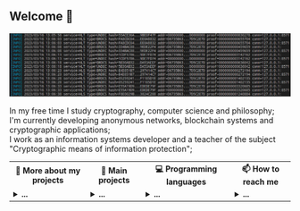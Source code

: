 ## Welcome 👋

![banner](banner.png)

In my free time I study cryptography, computer science and philosophy;<br/>
I'm currently developing anonymous networks, blockchain systems and cryptographic applications;<br/>
I work as an information systems developer and a teacher of the subject "Cryptographic means of information protection";<br/>

<table>
 <tr>
  <th>💬 <b>More about my projects</b></th>
  <th>🌱 <b>Main projects</b></th>
  <th>💻 <b>Programming languages</b></th>
  <th>📫 <b>How to reach me</b></th>
 </tr>
 <tr>

  <td>
<details>
  <summary> <b>...</b></summary>

### Text

#### Research articles

* Theory of the structure of hidden systems: [theory_of_the_structure_of_hidden_systems.pdf](https://github.com/number571/go-peer/blob/master/docs/theory_of_the_structure_of_hidden_systems.pdf);
* Monolithic cryptographic protocol: [monolithic_cryptographic_protocol.pdf](https://github.com/number571/go-peer/blob/master/docs/monolithic_cryptographic_protocol.pdf);
* Abstract anonymous networks: [abstract_anonymous_networks.pdf](https://github.com/number571/go-peer/blob/master/docs/abstract_anonymous_networks.pdf);

#### Manuals, books

* Blockchain node programming: [blockchain.pdf](https://github.com/number571/blockchain/blob/master/_example/blockchain.pdf);
* CLI and GUI for blockchain node: [interface.pdf](https://github.com/number571/blockchain/blob/master/_example/interface.pdf);
* Cryptography and Golang: [crypto_go.pdf](https://github.com/number571/Go/blob/master/Cryptography/crypto_go.pdf);
* Cryptography with Python: [crypto_python.pdf](https://github.com/number571/Python/blob/master/Cryptography/Book/crypto_python.pdf);
* The Haskell programming language: [lazy_haskell.pdf](https://github.com/number571/Haskell/blob/master/Book/lazy_haskell.pdf);

### Applictions

#### Hidden Lake
* Hidden Lake Service: [HLS](https://github.com/number571/go-peer/tree/master/cmd/hidden_lake/service); 
* Hidden Lake Messenger: [HLM](https://github.com/number571/go-peer/tree/master/cmd/hidden_lake/messenger);
* Hidden Lake Traffic: [HLT](https://github.com/number571/go-peer/tree/master/cmd/hidden_lake/traffic);
* Hidden Lake Adapters: [HLA](https://github.com/number571/go-peer/tree/master/cmd/hidden_lake/adapters);

#### Programming language
* Another LISP Language: [allang](https://github.com/number571/allang);
* C virtual machine: [cvm](https://github.com/number571/cvm);

#### Blockhain
* Blockchain kernel with PoU: [union-bc](https://github.com/number571/union-bc);
* Cryptocurrency from scratch: [blockchain](https://github.com/number571/blockchain);
* Tendermint with GOST cryptography: [tendermint](https://github.com/number571/tendermint);

#### Deprecated!
* Hidden Lake: [hidden-lake](https://github.com/number571/hidden-lake);
* Hidden Email Service: [hes](https://github.com/number571/hes);
* P2P connections in Tor: [peer-tor-peer](https://github.com/number571/peer-tor-peer);
* Web HTML parser: [web-parser](https://github.com/number571/web-parserr);
* Schedule generator for technical College: [schedule-generator](https://github.com/number571/schedule-generator);
* Abstract assembly language: [aasm](https://github.com/number571/aasm);

### Libraries

#### Golang
* Library go-peer: [go-peer](https://github.com/number571/go-peer);
* CryptoPro for Golang language: [go-cryptopro](https://github.com/number571/go-cryptopro);

#### C and ASM
* Extended C library: [extclib](https://github.com/number571/extclib);
* Little library for assembly language: [asmlib](https://github.com/number571/asmlib);

#### Deprecated!
* Cryptography C library: [c-crypto-lib](https://github.com/number571/c-crypto-lib);
* String C library: [c-string-lib](https://github.com/number571/c-string-lib);

### Templates

* Language Go: [Go](https://github.com/number571/Go);
* Language C: [C](https://github.com/number571/C);
* Language C++: [Cpp](https://github.com/number571/Cpp);
* Language Python: [Python](https://github.com/number571/Python);
* Language Haskell: [Haskell](https://github.com/number571/Haskell);
* Language LISP: [Lisp](https://github.com/number571/Lisp);
* Language Asm: [Asm](https://github.com/number571/Asm);

</details>
  </td>
   
  <td>
<details>
  <summary> <b>...</b></summary></br>
  
* [`go-peer`](https://github.com/number571/go-peer)
* [`extclib`](https://github.com/number571/extclib)
* [`cvm`](https://github.com/number571/cvm)
* [`allang`](https://github.com/number571/allang)
* [`rc-trng`](https://github.com/number571/rc-trng)
</details>
  </td>

  <td>
<details>
  <summary> <b>...</b></summary></br>

* `Go` 
* `C`
* `Asm`

</details>
  </td>
  
  <td>
<details>
  <summary> <b>...</b></summary></br>

* Habr: [@Number571](https://habr.com/ru/users/Number571/posts/);
* Vkontakte: [@number571](https://vk.com/number571);
* Youtube: [@CryptFunIT](https://www.youtube.com/@CryptFunIT);

</details>
  </td>
  
 </tr> 
</table>
